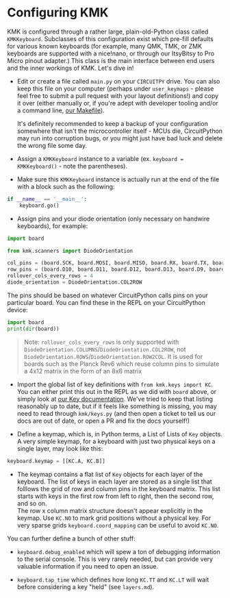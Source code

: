 # Configuring KMK

KMK is configured through a rather large, plain-old-Python class called
`KMKKeyboard`. Subclasses of this configuration exist which pre-fill defaults
for various known keyboards (for example, many QMK, TMK, or ZMK keyboards 
are supported with a nice!nano, or through our ItsyBitsy to Pro Micro pinout adapter.) 
This class is the main interface between end users and the inner workings of KMK. 
Let's dive in!

- Edit or create a file called `main.py` on your `CIRCUITPY` drive. You can also
  keep this file on your computer (perhaps under `user_keymaps` - please feel
  free to submit a pull request with your layout definitions!) and copy it over
  (either manually or, if you're adept with developer tooling and/or a command
  line, [our Makefile](flashing.md)).

  It's definitely recommended to keep a backup of your configuration somewhere
  that isn't the microcontroller itself - MCUs die, CircuitPython may run into
  corruption bugs, or you might just have bad luck and delete the wrong file
  some day.

- Assign a `KMKKeyboard` instance to a variable (ex. `keyboard = KMKKeyboard()` - note
  the parentheses).

- Make sure this `KMKKeyboard` instance is actually run at the end of the file with
  a block such as the following:

```python
if __name__ == '__main__':
    keyboard.go()
```

- Assign pins and your diode orientation (only necessary on handwire keyboards),
  for example:

```python
import board

from kmk.scanners import DiodeOrientation

col_pins = (board.SCK, board.MOSI, board.MISO, board.RX, board.TX, board.D4)
row_pins = (board.D10, board.D11, board.D12, board.D13, board.D9, board.D6, board.D5, board.SCL)
rollover_cols_every_rows = 4
diode_orientation = DiodeOrientation.COL2ROW
```

The pins should be based on whatever CircuitPython calls pins on your particular
board. You can find these in the REPL on your CircuitPython device:

```python
import board
print(dir(board))
```

> Note: `rollover_cols_every_rows` is only supported with
> `DiodeOrientation.COLUMNS`/`DiodeOrientation.COL2ROW`, not `DiodeOrientation.ROWS`/`DiodeOrientation.ROW2COL`. It is used for boards
> such as the Planck Rev6 which reuse column pins to simulate a 4x12 matrix in
> the form of an 8x6 matrix

- Import the global list of key definitions with `from kmk.keys import KC`. You
  can either print this out in the REPL as we did with `board` above, or simply
  look at [our Key documentation](keycodes.md).
  We've tried to keep that listing reasonably up to date, but if it feels like
  something is missing, you may need to read through `kmk/keys.py` (and then
  open a ticket to tell us our docs are out of date, or open a PR and fix the
  docs yourself!)

- Define a keymap, which is, in Python terms, a List of Lists of `Key` objects.
  A very simple keymap, for a keyboard with just two physical keys on a single
  layer, may look like this:

```python
keyboard.keymap = [[KC.A, KC.B]]
```

- The keymap contains a flat list of `Key` objects for each layer of the keyboard.
  The list of keys in each layer are stored as a single list that folllows the 
  grid of row and column pins in the keyboard matrix.  This list starts with keys 
  in the first row from left to right, then the second row, and so on.  
  The row x column matrix structure doesn't appear explicitly
  in the keymap.  Use `KC.NO` to mark grid positions without a physical key.
  For very sparse grids `keyboard.coord_mapping` can be useful to avoid `KC.NO`. 

You can further define a bunch of other stuff:

- `keyboard.debug_enabled` which will spew a ton of debugging information to the serial
  console. This is very rarely needed, but can provide very valuable information
  if you need to open an issue.

- `keyboard.tap_time` which defines how long `KC.TT` and `KC.LT` will wait before
  considering a key "held" (see `layers.md`).

